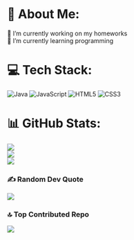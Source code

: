 # 💫 About Me:
🔭 I’m currently working on my homeworks<br>🌱 I’m currently learning programming<br>


# 💻 Tech Stack:
![Java](https://img.shields.io/badge/java-%23ED8B00.svg?style=for-the-badge&logo=openjdk&logoColor=white) ![JavaScript](https://img.shields.io/badge/javascript-%23323330.svg?style=for-the-badge&logo=javascript&logoColor=%23F7DF1E) ![HTML5](https://img.shields.io/badge/html5-%23E34F26.svg?style=for-the-badge&logo=html5&logoColor=white) ![CSS3](https://img.shields.io/badge/css3-%231572B6.svg?style=for-the-badge&logo=css3&logoColor=white)
# 📊 GitHub Stats:
![](https://github-readme-stats.vercel.app/api?username=LearnEducationEarn&theme=dark&hide_border=false&include_all_commits=false&count_private=true)<br/>
![](https://github-readme-streak-stats.herokuapp.com/?user=LearnEducationEarn&theme=dark&hide_border=false)<br/>
![](https://github-readme-stats.vercel.app/api/top-langs/?username=LearnEducationEarn&theme=dark&hide_border=false&include_all_commits=false&count_private=true&layout=compact)

### ✍️ Random Dev Quote
![](https://quotes-github-readme.vercel.app/api?type=horizontal&theme=radical)

### 🔝 Top Contributed Repo
![](https://github-contributor-stats.vercel.app/api?username=LearnEducationEarn&limit=5&theme=cobalt&combine_all_yearly_contributions=true)

